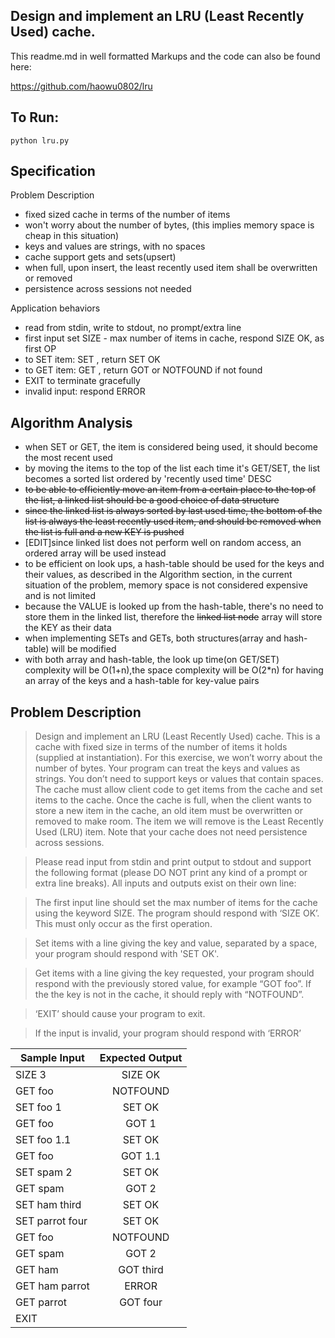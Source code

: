 Design and implement an LRU (Least Recently Used) cache.
--------------------------------------------------------
This readme.md in well formatted Markups and the code can also be found here:

https://github.com/haowu0802/lru

To Run:
---
`python lru.py`

Specification
---
Problem Description
* fixed sized cache in terms of the number of items
* won't worry about the number of bytes, (this implies memory space is cheap in this situation)
* keys and values are strings, with no spaces
* cache support gets and sets(upsert)
* when full, upon insert, the least recently used item shall be overwritten or removed
* persistence across sessions not needed

Application behaviors
* read from stdin, write to stdout, no prompt/extra line
* first input set SIZE - max number of items in cache, respond SIZE OK, as first OP
* to SET item: SET <KEY> <VALUE>, return SET OK
* to GET item: GET <KEY>, return GOT <VALUE> or NOTFOUND if not found
* EXIT to terminate gracefully
* invalid input: respond ERROR

Algorithm Analysis
--------
* when SET or GET, the item is considered being used, it should become the most recent used
* by moving the items to the top of the list each time it's GET/SET, the list becomes a sorted list ordered by 'recently used time' DESC
* ~~to be able to efficiently move an item from a certain place to the top of the list, a linked list should be a good choice of data structure~~
* ~~since the linked list is always sorted by last used time, the bottom of the list is always the least recently used item, and should be removed when the list is full and a new KEY is pushed~~
* [EDIT]since linked list does not perform well on random access, an ordered array will be used instead
* to be efficient on look ups, a hash-table should be used for the keys and their values, as described in the Algorithm section, in the current situation of the problem, memory space is not considered expensive and is not limited
* because the VALUE is looked up from the hash-table, there's no need to store them in the linked list, therefore the ~~linked list node~~ array will store the KEY as their data
* when implementing SETs and GETs, both structures(array and hash-table) will be modified
* with both array and hash-table, the look up time(on GET/SET) complexity will be O(1+n),the space complexity will be O(2*n) for having an array of the keys and a hash-table for key-value pairs


Problem Description
---
> Design and implement an LRU (Least Recently Used) cache. This is a cache with fixed size in terms of the number of items it holds (supplied at instantiation).  For this exercise, we won’t worry about the number of bytes. Your program can treat the keys and values as strings.  You don’t need to support keys or values that contain spaces.  The cache must allow client code to get items from the cache and set items to the cache. Once the cache is full, when the client wants to store a new item in the cache, an old item must be overwritten or
removed to make room. The item we will remove is the Least Recently Used (LRU) item.  Note that your cache does not need persistence across sessions.

> Please read input from stdin and print output to stdout and support the following format (please DO NOT print any kind of a prompt or extra line breaks).
All inputs and outputs exist on their own line:

> The first input line should set the max number of items for the cache using the keyword SIZE.  The program should respond with ‘SIZE OK’. This must only occur as the first operation.

> Set items with a line giving the key and value, separated by a space,
your program should respond with 'SET OK'.

> Get items with a line giving the key requested, your program should respond with the previously stored value, for example “GOT foo”. If the the key is not in the cache, it should reply with “NOTFOUND”.

> ‘EXIT’ should cause your program to exit.

> If the input is invalid, your program should respond with ‘ERROR’

| Sample Input        | Expected Output           |
| ------------- |:-------------:|
| SIZE 3      | SIZE OK |
| GET foo      | NOTFOUND      |
| SET foo 1 | SET OK      |
| GET foo  |  GOT 1 |
| SET foo 1.1  |  SET OK |
| GET foo  | GOT 1.1  |
| SET spam 2  |  SET OK |
| GET spam  |  GOT 2 |
| SET ham third  | SET OK  |
| SET parrot four  | SET OK  |
| GET foo  | NOTFOUND  |
| GET spam  | GOT 2  |
| GET ham  | GOT third  |
| GET ham parrot  | ERROR  |
| GET parrot  |GOT four   |
| EXIT  |   |













